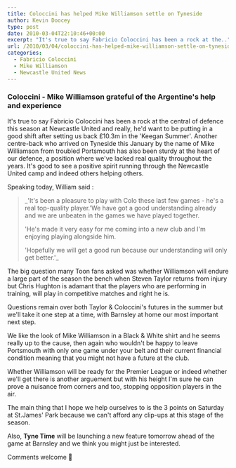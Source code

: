 ```yaml
---
title: Coloccini has helped Mike Williamson settle on Tyneside
author: Kevin Doocey
type: post
date: 2010-03-04T22:10:46+00:00
excerpt: "It's true to say Fabricio Coloccini has been a rock at the.."
url: /2010/03/04/coloccini-has-helped-mike-williamson-settle-on-tyneside/
categories:
  - Fabricio Coloccini
  - Mike Williamson
  - Newcastle United News
---
```


### Coloccini - Mike Williamson grateful of the Argentine's help and experience

It's true to say Fabricio Coloccini has been a rock at the central of defence this season at Newcastle United and really, he'd want to be putting in a good shift after setting us back £10.3m in the 'Keegan Summer'. Another centre-back who arrived on Tyneside this January by the name of Mike Williamson from troubled Portsmouth has also been sturdy at the heart of our defence, a position where we've lacked real quality throughout the years. It's good to see a positive spirit running through the Newcastle United camp and indeed others helping others.

Speaking today, William said :

> \_'It's been a pleasure to play with Colo these last few games - he's a real top-quality player.'We have got a good understanding already and we are unbeaten in the games we have played together.</p>
>
> 'He's made it very easy for me coming into a new club and I'm enjoying playing alongside him.
>
> 'Hopefully we will get a good run because our understanding will only get better.'\_

The big question many Toon fans asked was whether Williamson will endure a large part of the season the bench when Steven Taylor returns from injury but Chris Hughton is adamant that the players who are performing in training, will play in competitive matches and right he is.

Questions remain over both Taylor & Coloccini's futures in the summer but we'll take it one step at a time, with Barnsley at home our most important next step.

We like the look of Mike Williamson in a Black & White shirt and he seems really up to the cause, then again who wouldn't be happy to leave Portsmouth with only one game under your belt and their current financial condition meaning that you might not have a future at the club.

Whether Williamson will be ready for the Premier League or indeed whether we'll get there is another arguement but with his height I'm sure he can prove a nuisance from corners and too, stopping opposition players in the air.

The main thing that I hope we help ourselves to is the 3 points on Saturday at St.James' Park because we can't afford any clip-ups at this stage of the season.

Also, **Tyne Time** will be launching a new feature tomorrow ahead of the game at Barnsley and we think you might just be interested.

Comments welcome 🙂
